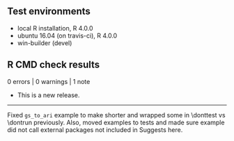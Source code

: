 ## Test environments
* local R installation, R 4.0.0
* ubuntu 16.04 (on travis-ci), R 4.0.0
* win-builder (devel)

## R CMD check results

0 errors | 0 warnings | 1 note

* This is a new release.

--- 
Fixed `gs_to_ari` example to make shorter and wrapped some in \donttest vs \dontrun previously.  Also, moved examples to tests and made sure example did not call external packages not included in Suggests here.
